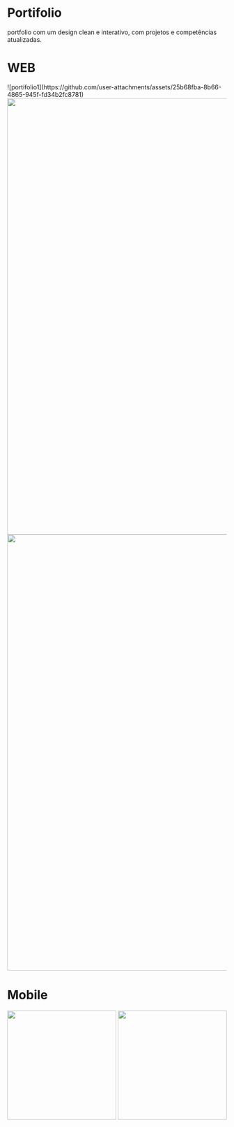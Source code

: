 # Portifolio
portfolio com um design clean e interativo, com projetos e competências atualizadas.

<h1>WEB</h1>
    ![portifolio1](https://github.com/user-attachments/assets/25b68fba-8b66-4865-945f-fd34b2fc8781)


<div align="center">
    <img length="750" width="1000" src="https://user-images.githubusercontent.com/88911545/219494063-7e891dc6-6d42-4551-99bd-5f8ca60895d6.png"/>
</div> 

<div align="center">
    <img length="750" width="1000" src="https://user-images.githubusercontent.com/88911545/219494066-20b65d63-57d0-43d9-95a6-b25d21aeef66.png"/>
</div> 

<h1>Mobile</h1>

<div align="center">
    <img length="500" width="250" src="https://user-images.githubusercontent.com/88911545/219494059-962b0c6c-0b78-4aca-95cf-7a3bf1846674.png"/>
    <img length="500" width="250" src="https://user-images.githubusercontent.com/88911545/219494062-9c608aad-2aa1-4023-8d29-55943235c117.png"/>
</div> 
